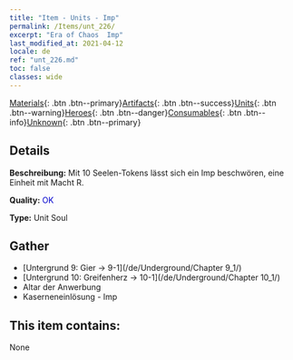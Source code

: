 ```yaml
---
title: "Item - Units - Imp"
permalink: /Items/unt_226/
excerpt: "Era of Chaos  Imp"
last_modified_at: 2021-04-12
locale: de
ref: "unt_226.md"
toc: false
classes: wide
---
```

 [Materials](/de/Items/){: .btn .btn--primary}[Artifacts](/de/Items/Artifacts/){: .btn .btn--success}[Units](/de/Items/Units/){: .btn .btn--warning}[Heroes](/de/Items/Heroes/){: .btn .btn--danger}[Consumables](/de/Items/Consumables/){: .btn .btn--info}[Unknown](/de/Items/Unknown/){: .btn .btn--primary}

## Details
 **Beschreibung:** Mit 10 Seelen-Tokens lässt sich ein Imp beschwören, eine Einheit mit Macht R.

 **Quality:** <span style="color: #0000CD">OK</span>

 **Type:** Unit Soul

## Gather

*    [Untergrund 9: Gier -> 9-1](/de/Underground/Chapter 9_1/) 
*    [Untergrund 10: Greifenherz -> 10-1](/de/Underground/Chapter 10_1/) 
*    Altar der Anwerbung 
*    Kaserneneinlösung - Imp 

## This item contains:

  None

